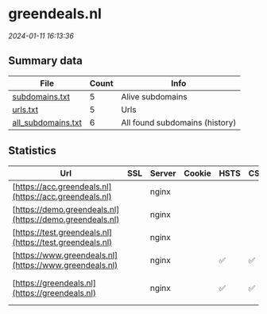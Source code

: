 # greendeals.nl
*2024-01-11 16:13:36*
## Summary data
| File       | Count | Info |
|------------|-------|------|
|[subdomains.txt](/data/greendeals.nl/subdomains.txt)|5|Alive subdomains|
|[urls.txt](/data/greendeals.nl/urls.txt)|5|Urls|
|[all_subdomains.txt](/data/greendeals.nl/all_subdomains.txt)|6|All found subdomains (history)|
## Statistics
| Url | SSL | Server | Cookie | HSTS | CSP | XFO | XXP | RP | Tech |Title |
|------------|-------|------|------|------|------|------|------|------|------|------|
|[https://acc.greendeals.nl](https://acc.greendeals.nl)| |nginx| | | | | |:white_check_mark: |Basic Nginx|401 Authorizatio...|
|[https://demo.greendeals.nl](https://demo.greendeals.nl)| |nginx| | | | | |:white_check_mark: |HSTS Nginx|301 Moved Perman...|
|[https://test.greendeals.nl](https://test.greendeals.nl)| |nginx| | | | | |:white_check_mark: |Basic Nginx|401 Authorizatio...|
|[https://www.greendeals.nl](https://www.greendeals.nl)| |nginx| |:white_check_mark: |:white_check_mark: |:white_check_mark: |:white_check_mark: |Drupal:10 HSTS N...|Home | Greendeal...|
|[https://greendeals.nl](https://greendeals.nl)| |nginx| |:white_check_mark: |:white_check_mark: |:white_check_mark: |:white_check_mark: |HSTS Nginx|301 Moved Perman...|